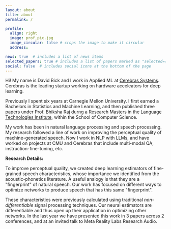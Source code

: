 ```yaml
---
layout: about
title: about
permalink: /

profile:
  align: right
  image: prof_pic.jpg
  image_circular: false # crops the image to make it circular
  address: 

news: true  # includes a list of news items
selected_papers: true # includes a list of papers marked as "selected={true}"
social: false  # includes social icons at the bottom of the page
---
```


Hi! My name is David Bick and I work in Applied ML at [Cerebras Systems](https://www.cerebras.net). Cerebras is the leading startup working on hardware acceleators for deep learning. 

Previously I spent six years at Carnegie Mellon University. I first earned a Bachelors in Statistics and Machine Learning, and then published three papers under Prof. Bhiksha Raj durng a Research Masters in the [Language Technologies Institute](https://www.lti.cs.cmu.edu), within the School of Computer Science.  

My work has been in natural language processing and speech processing. My research followed a line of work on improving the perceptual quality of machine-generated speech. Now I work in NLP with LLMs, and have worked on projects at CMU and Cerebras that include multi-modal QA, instruction-fine-tuning, etc.  

**Research Details:**

To improve perceptual quality, we created deep learning estimators of fine-grained speech characteristics, whose importance we identified from the acoustic-phonetics literature. A useful analogy is that they are a "fingerprint" of natural speech. Our work has focused on different ways to optimize networks to produce speech that has this same "fingerprint". 

These characteristics were previously calculated using traditional _non-differentiable_ signal processing techniques. Our neural estimators are differentiable and thus open up their application in optimizing other networks. In the last year we have presented this work in 3 papers across 2 conferences, and at an invited talk to Meta Reality Labs Research Audio.

